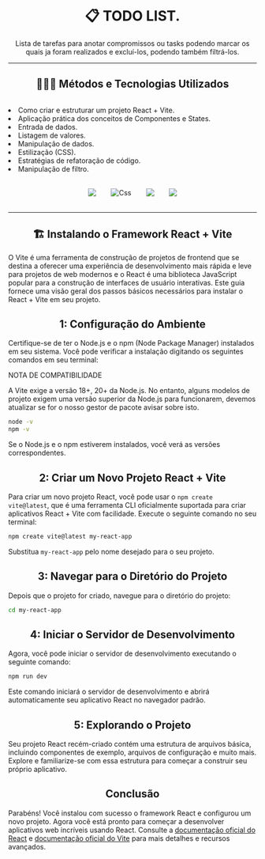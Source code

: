 <h1 align="center">📋 TODO LIST.</h1>
<p align="center">Lista de tarefas para anotar compromissos ou tasks podendo marcar os quais ja foram realizados e excluí-los, podendo também filtrá-los.</p>

---

<div>
    <h2 style="display: flex; justify-content: center">🧑🏼‍💻 Métodos e Tecnologias Utilizados</h2>
    <p style="display: flex; justify-content: center">
        <li>Como criar e estruturar um projeto React + Vite.<br>
        <li>Aplicação prática dos conceitos de Componentes e States.<br>
        <li>Entrada de dados.</li>
        <li>Listagem de valores.</li>
        <li>Manipulação de dados.</li>
        <li>Estilização (CSS).</li>
        <li>Estratégias de refatoração de código.</li>
        <li>Manipulação de filtro.</li>
    </p>
</div><br>

<div style=" display: flex; justify-content: center; align-items: center; gap: 30px">
    <img align="center" src="https://img.shields.io/badge/React-20232A?style=for-the-badge&logo=react&logoColor=61DAFB"/>
    <img align="center" alt="Css" src="https://img.shields.io/badge/CSS3-1572B6?style=for-the-badge&logo=css3&logoColor=white"/>
    <img align="center" src="https://img.shields.io/badge/Node.js-43853D?style=for-the-badge&logo=node.js&logoColor=white"/>
    <img align="center" src="https://img.shields.io/badge/vite-%23646CFF.svg?style=for-the-badge&logo=vite&logoColor=white"/>
</div><br>

---

<h2 style="display: flex; justify-content: center">🏗️ Instalando o Framework React + Vite</h2>

O Vite é uma ferramenta de construção de projetos de frontend que se destina a oferecer uma experiência de desenvolvimento mais rápida e leve para projetos de web modernos e o React é uma biblioteca JavaScript popular para a construção de interfaces de usuário interativas. Este guia fornece uma visão geral dos passos básicos necessários para instalar o React + Vite em seu projeto.

<h2 style="display: flex; justify-content: center"> 1: Configuração do Ambiente </h2>

Certifique-se de ter o Node.js e o npm (Node Package Manager) instalados em seu sistema. Você pode verificar a instalação digitando os seguintes comandos em seu terminal:

NOTA DE COMPATIBILIDADE

A Vite exige a versão 18+, 20+ da Node.js. No entanto, alguns modelos de projeto exigem uma versão superior da Node.js para funcionarem, devemos atualizar se for o nosso gestor de pacote avisar sobre isto.

```bash
node -v
npm -v
```

Se o Node.js e o npm estiverem instalados, você verá as versões correspondentes.

<h2 style="display: flex; justify-content: center"> 2: Criar um Novo Projeto React + Vite</h2>

Para criar um novo projeto React, você pode usar o `npm create vite@latest`, que é uma ferramenta CLI oficialmente suportada para criar aplicativos React + Vite com facilidade. Execute o seguinte comando no seu terminal:

```bash
npm create vite@latest my-react-app
```

Substitua `my-react-app` pelo nome desejado para o seu projeto.

<h2 style="display: flex; justify-content: center"> 3: Navegar para o Diretório do Projeto</h2>

Depois que o projeto for criado, navegue para o diretório do projeto:

```bash
cd my-react-app
```

<h2 style="display: flex; justify-content: center"> 4: Iniciar o Servidor de Desenvolvimento</h2>

Agora, você pode iniciar o servidor de desenvolvimento executando o seguinte comando:

```bash
npm run dev
```

Este comando iniciará o servidor de desenvolvimento e abrirá automaticamente seu aplicativo React no navegador padrão.

<h2 style="display: flex; justify-content: center"> 5: Explorando o Projeto</h2>

Seu projeto React recém-criado contém uma estrutura de arquivos básica, incluindo componentes de exemplo, arquivos de configuração e muito mais. Explore e familiarize-se com essa estrutura para começar a construir seu próprio aplicativo.

<h2 style="display: flex; justify-content: center"> Conclusão</h2>

Parabéns! Você instalou com sucesso o framework React e configurou um novo projeto. Agora você está pronto para começar a desenvolver aplicativos web incríveis usando React. Consulte a [documentação oficial do React](https://reactjs.org/) e [documentação oficial do Vite](https://pt.vitejs.dev/guide/) para mais detalhes e recursos avançados.
